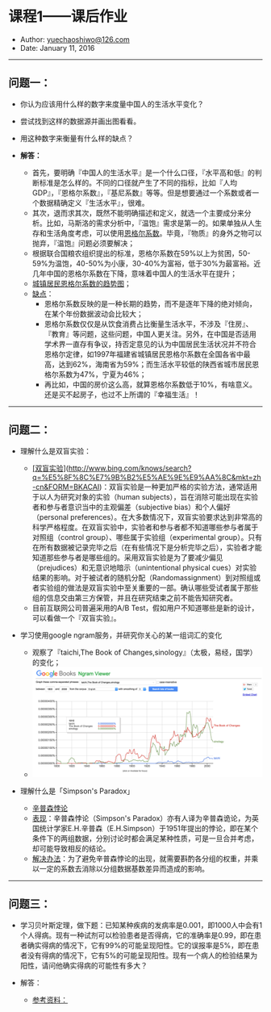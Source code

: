 # 课程1——课后作业

- Author: <yuechaoshiwo@126.com>
- Date: January 11, 2016 

--- 

## 问题一：

- 你认为应该用什么样的数字来度量中国人的生活水平变化？
- 尝试找到这样的数据源并画出图看看。
- 用这种数字来衡量有什么样的缺点？ 

- **解答：**
	- 首先，要明确『中国人的生活水平』是一个什么口径，『水平高和低』的判断标准是怎么样的。不同的口径就产生了不同的指标，比如『人均GDP』，『恩格尔系数』，『基尼系数』等等。但是想要通过一个系数或者一个数据精确定义『生活水平』，很难。
	- 其次，退而求其次，既然不能明确描述和定义，就选一个主要成分来分析。比如，马斯洛的需求分析中，『温饱』需求是第一的。如果单独从人生存和生活角度考虑，可以使用[恩格尔系数](http://www.bing.com/knows/search?q=%E6%81%A9%E6%A0%BC%E5%B0%94%E7%B3%BB%E6%95%B0&mkt=zh-cn&FORM=BKACAI)。毕竟，『物质』的身外之物可以抛弃，『温饱』问题必须要解决；
	- 根据联合国粮农组织提出的标准，恩格尔系数在59%以上为贫困，50-59%为温饱，40-50%为小康，30-40%为富裕，低于30%为最富裕。近几年中国的恩格尔系数在下降，意味着中国人的生活水平在提升；
	- [城镇居民恩格尔系数的趋势图](http://bbs.tianya.cn/post-no04-2266798-1.shtml)；
	- <u>缺点</u>：
		- 恩格尔系数反映的是一种长期的趋势，而不是逐年下降的绝对倾向，在某个年份数据波动会比较大；
		- 恩格尔系数仅仅是从饮食消费占比衡量生活水平，不涉及『住房』、『教育』等问题，这些问题，中国人更关注。另外，在中国是否适用学术界一直存有争议，持否定意见的认为中国居民生活状况并不符合恩格尔定律，如1997年福建省城镇居民恩格尔系数在全国各省中最高，达到62%，海南省为59%；而生活水平较低的陕西省城市居民恩格尔系数为47%，宁夏为46%；
		- 再比如，中国的房价这么高，就算恩格尔系数低于10%，有啥意义。还是买不起房子，也过不上所谓的『幸福生活』！

--- 

## 问题二：

- 理解什么是双盲实验：
	- <u>[双盲实验]</u>(http://www.bing.com/knows/search?q=%E5%8F%8C%E7%9B%B2%E5%AE%9E%E9%AA%8C&mkt=zh-cn&FORM=BKACAI)：双盲实验是一种更加严格的实验方法，通常适用于以人为研究对象的实验（human subjects），旨在消除可能出现在实验者和参与者意识当中的主观偏差（subjective bias）和个人偏好（personal preferences）。在大多数情况下，双盲实验要求达到非常高的科学严格程度。在双盲实验中，实验者和参与者都不知道哪些参与者属于对照组（control group）、哪些属于实验组（experimental group）。只有在所有数据被记录完毕之后（在有些情况下是分析完毕之后），实验者才能知道那些参与者是哪些组的。采用双盲实验是为了要减少偏见（prejudices）和无意识地暗示（unintentional physical cues）对实验结果的影响。对于被试者的随机分配（Randomassignment）到对照组或者实验组的做法是双盲实验中至关重要的一部。确认哪些受试者属于那些组的信息交由第三方保管，并且在研究结束之前不能告知研究者。
	- 目前互联网公司普遍采用的A/B Test，假如用户不知道哪些是新的设计，可以看做一个『双盲实验』。

- 学习使用google ngram服务，并研究你关心的某一组词汇的变化
	- 观察了『taichi,The Book of Changes,sinology』（太极，易经，国学）的变化；
	- ![google](google.png)

- 理解什么是「Simpson's Paradox」 
	- [辛普森悖论](https://en.wikipedia.org/wiki/Simpson%27s_paradox)
	- <u>表现</u>：辛普森悖论（Simpson's Paradox）亦有人译为辛普森诡论，为英国统计学家E.H.辛普森（E.H.Simpson）于1951年提出的悖论，即在某个条件下的两组数据，分别讨论时都会满足某种性质，可是一旦合并考虑，却可能导致相反的结论。
	- <u>解决办法</u>：为了避免辛普森悖论的出现，就需要斟酌各分组的权重，并乘以一定的系数去消除以分组数据基数差异而造成的影响。

--- 

## 问题三：

- 学习贝叶斯定理，做下题：已知某种疾病的发病率是0.001，即1000人中会有1个人得病。现有一种试剂可以检验患者是否得病，它的准确率是0.99，即在患者确实得病的情况下，它有99%的可能呈现阳性。它的误报率是5%，即在患者没有得病的情况下，它有5%的可能呈现阳性。现有一个病人的检验结果为阳性，请问他确实得病的可能性有多大？

- 解答：
  - [参考资料：](http://wenku.baidu.com/link?url=SJy_MX1alWLreWe5iZqr84C4Tyo_vXR9R2S99a1ia8NAQdhl6nO8mc_PXHRiR0TZ7tsEAW3EWPw9PGaWeyAUOtEzCw651n9vgl-p1C5oc9K)
